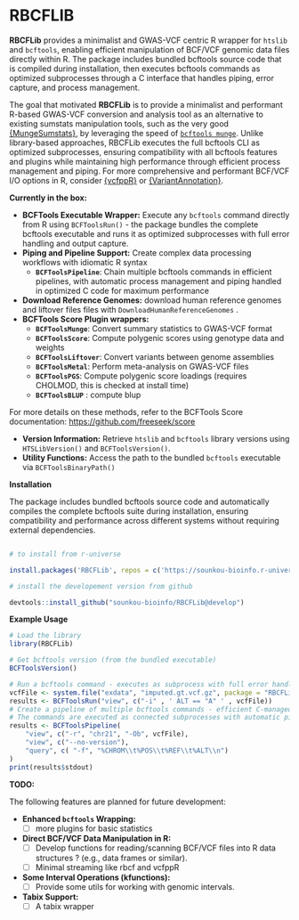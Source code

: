# RBCFLIB

**RBCFLib** provides a minimalist and GWAS-VCF centric R wrapper for `htslib` and `bcftools`, enabling efficient manipulation of BCF/VCF genomic data files directly within R. The package includes bundled bcftools source code that is compiled during installation, then executes bcftools commands as optimized subprocesses through a C interface that handles piping, error capture, and process management.

The goal that motivated **RBCFLib** is to provide a minimalist and performant R-based GWAS-VCF conversion and analysis tool as an alternative to existing sumstats manipulation tools, such as the very good [{MungeSumstats}](https://github.com/Al-Murphy/MungeSumstats), by leveraging the speed of [`bcftools munge`](https://github.com/freeseek/score). Unlike library-based approaches, RBCFLib executes the full bcftools CLI as optimized subprocesses, ensuring compatibility with all bcftools features and plugins while maintaining high performance through efficient process management and piping. For more comprehensive and performant BCF/VCF I/O options in R, consider [{vcfppR}](https://github.com/Zilong-Li/vcfppR) or [{VariantAnnotation}](https://github.com/Bioconductor/VariantAnnotation).

**Currently in the box:**

-   **BCFTools Executable Wrapper:** Execute any `bcftools` command directly from R using `BCFToolsRun()` - the package bundles the complete bcftools executable and runs it as optimized subprocesses with full error handling and output capture.
-   **Piping and Pipeline Support:** Create complex data processing workflows with idiomatic R syntax
    -   **`BCFToolsPipeline`**: Chain multiple bcftools commands in efficient pipelines, with automatic process management and piping handled in optimized C code for maximum performance
-   **Download Reference Genomes:** download human reference genomes and liftover files files with `DownloadHumanReferenceGenomes` .
-   **BCFTools Score Plugin wrappers:**
    -   **`BCFToolsMunge`**: Convert summary statistics to GWAS-VCF format
    -   **`BCFToolsScore`**: Compute polygenic scores using genotype data and weights
    -   **`BCFToolsLiftover`**: Convert variants between genome assemblies
    -   **`BCFToolsMetal`**: Perform meta-analysis on GWAS-VCF files
    -   **`BCFToolsPGS`**: Compute polygenic score loadings (requires CHOLMOD, this is checked at install time)
    -   **`BCFToolsBLUP`** : compute blup

For more details on these methods, refer to the BCFTools Score documentation: https://github.com/freeseek/score

-   **Version Information:** Retrieve `htslib` and `bcftools` library versions using `HTSLibVersion()` and `BCFToolsVersion()`.
-   **Utility Functions:** Access the path to the bundled `bcftools` executable via `BCFToolsBinaryPath()`

**Installation**

The package includes bundled bcftools source code and automatically compiles the complete bcftools suite during installation, ensuring compatibility and performance across different systems without requiring external dependencies.

``` r

# to install from r-universe

install.packages('RBCFLib', repos = c('https://sounkou-bioinfo.r-universe.dev'))

# install the developement version from github

devtools::install_github("sounkou-bioinfo/RBCFLib@develop")
```

**Example Usage**

``` r
# Load the library
library(RBCFLib)

# Get bcftools version (from the bundled executable)
BCFToolsVersion()

# Run a bcftools command - executes as subprocess with full error handling
vcfFile <- system.file("exdata", "imputed.gt.vcf.gz", package = "RBCFLib")
results <- BCFToolsRun("view", c("-i" , ' ALT == "A" ' , vcfFile))
# Create a pipeline of multiple bcftools commands - efficient C-managed piping
# The commands are executed as connected subprocesses with automatic pipe management
results <- BCFToolsPipeline(
    "view", c("-r", "chr21", "-Ob", vcfFile),
    "view", c("--no-version"),
    "query", c( "-f", "%CHROM\\t%POS\\t%REF\\t%ALT\\n")
)
print(results$stdout)
```

**TODO:**

The following features are planned for future development:

-   **Enhanced `bcftools` Wrapping:**
    -   [ ] more plugins for basic statistics
-   **Direct BCF/VCF Data Manipulation in R:**
    -   [ ] Develop functions for reading/scanning BCF/VCF files into R data structures ? (e.g., data frames or similar).
    -   [ ] Minimal streaming like rbcf and vcfppR
-   **Some Interval Operations (kfunctions):**
    -   [ ] Provide some utils for working with genomic intervals.
-   **Tabix Support:**
    -   [ ] A tabix wrapper